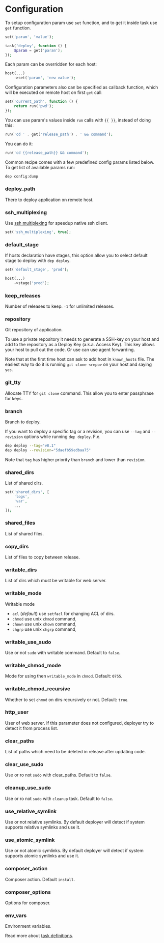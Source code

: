 # Configuration

To setup configuration param use `set` function, and to get it inside task use `get` function.

```php
set('param', 'value');

task('deploy', function () {
    $param = get('param');
});
```

Each param can be overridden for each host:
  
```php
host(...)
    ->set('param', 'new value');
```

Configuration parameters also can be specified as callback function, which will be executed on remote host on first `get` call:

```php
set('current_path', function () {
    return run('pwd');
});
```

You can use param's values inside `run` calls with `{{ }}`, instead of doing this:

```php
run('cd ' . get('release_path') . ' && command');
```

You can do it:

```php
run('cd {{release_path}} && command');
```

Common recipe comes with a few predefined config params listed below. 
To get list of available params run:

~~~sh
dep config:dump
~~~

### deploy_path

There to deploy application on remote host.

### ssh_multiplexing

Use [ssh multiplexing](https://en.wikibooks.org/wiki/OpenSSH/Cookbook/Multiplexing) for speedup native ssh client.

```php
set('ssh_multiplexing', true);
```

### default_stage

If hosts declaration have stages, this option allow you to select default stage to deploy with `dep deploy`.

```php
set('default_stage', 'prod');

host(...)
    ->stage('prod');
```

### keep_releases

Number of releases to keep. `-1` for unlimited releases.

### repository

Git repository of application.

To use a private repository it needs to generate a SSH-key on your host and add to the repository
as a Deploy Key (a.k.a. Access Key). This key allows your host to pull out the code. Or use can use agent forwarding. 

Note that at the first time host can ask to add host in `known_hosts` file. The easiest way to do it is
running `git clone <repo>` on your host and saying `yes`.

### git_tty

Allocate TTY for `git clone` command. This allow you to enter passphrase for keys.

### branch

Branch to deploy.

If you want to deploy a specific tag or a revision, you can use `--tag` and `--revision` options while running `dep deploy`. F.e.

```bash
dep deploy --tag="v0.1"
dep deploy --revision="5daefb59edbaa75"
```

Note that `tag` has higher priority than `branch` and lower than `revision`.

### shared_dirs

List of shared dirs.

```php
set('shared_dirs', [
    'logs',
    'var',
    ...
]);
```

### shared_files

List of shared files.

### copy_dirs

List of files to copy between release.

### writable_dirs

List of dirs which must be writable for web server.

### writable_mode

Writable mode

* `acl` (*default*) use `setfacl` for changing ACL of dirs.
* `chmod` use unix `chmod` command,
* `chown` use unix `chown` command,
* `chgrp` use unix `chgrp` command,

### writable_use_sudo

Use or not `sudo` with writable command. Default to `false`.

### writable_chmod_mode

Mode for using then `writable_mode` in `chmod`. Default: `0755`.

### writable_chmod_recursive

Whether to set `chmod` on dirs recursively or not. Default: `true`.

### http_user

User of web server. If this parameter does not configured, deployer try to detect it from process list. 

### clear_paths

List of paths which need to be deleted in release after updating code. 

### clear_use_sudo

Use or ro not `sudo` with clear_paths. Default to `false`.

### cleanup_use_sudo

Use or ro not `sudo` with `cleanup` task. Default to `false`.

### use_relative_symlink

Use or not relative symlinks. By default deployer will detect if system supports relative symlinks and use it.

### use_atomic_symlink

Use or not atomic symlinks. By default deployer will detect if system supports atomic symlinks and use it.

### composer_action

Composer action. Default `install`.

### composer_options

Options for composer.

### env_vars

Environment variables.

Read more about [task definitions](tasks.md).
